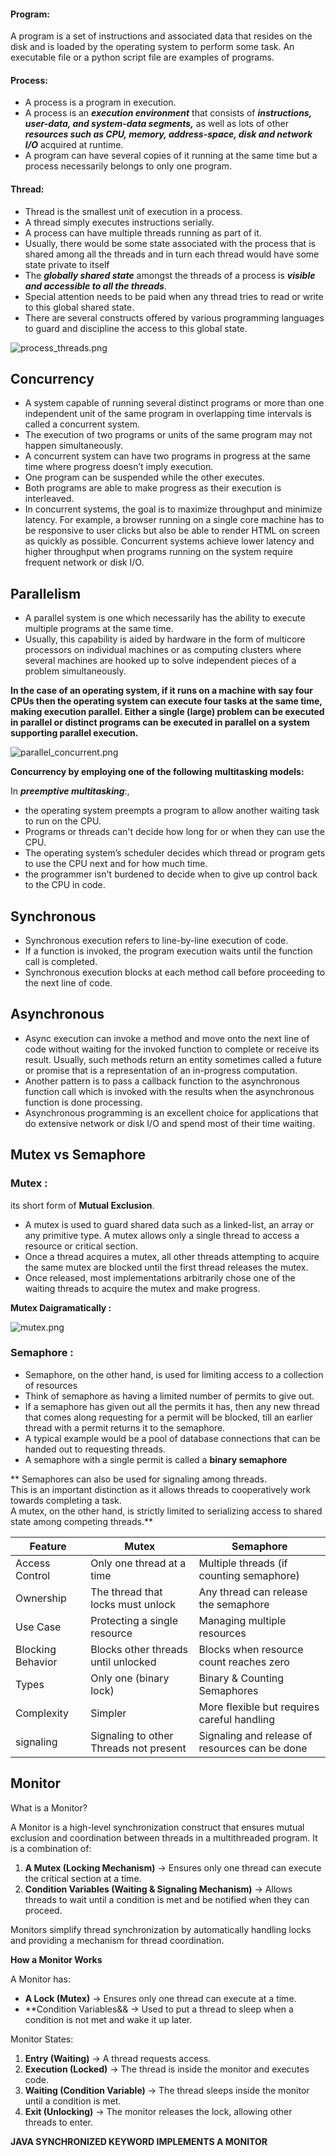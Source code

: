 
#### Program:
A program is a set of instructions and associated data that resides on the disk and is loaded by the operating system to perform some task. An executable file or a python script file are examples of programs.

#### Process:
* A process is a program in execution. 
* A process is an ***execution environment*** that consists of 
***instructions, user-data, and system-data segments,*** 
as well as lots of other ***resources such as CPU, memory, address-space, disk and network I/O***
acquired at runtime. </br>
* A program can have several copies of it running at the same time but 
a process necessarily belongs to only one program.

#### Thread:
* Thread is the smallest unit of execution in a process. 
* A thread simply executes instructions serially. 
* A process can have multiple threads running as part of it. 
* Usually, there would be some state associated with the process 
that is shared among all the threads 
and in turn each thread would have some state private to itself
* The ***globally shared state*** amongst the threads of a process is ***visible and accessible to all the threads***.
* Special attention needs to be paid when any thread tries to read or write to this global shared state.
* There are several constructs offered by various programming languages to guard and discipline the access to this global state.

![process_threads.png](process_threads.png)

## Concurrency
* A system capable of running several distinct programs or more than one independent unit of the same program in overlapping time intervals is called a concurrent system. 
* The execution of two programs or units of the same program may not happen simultaneously.
* A concurrent system can have two programs in progress at the same time where progress doesn’t imply execution. 
* One program can be suspended while the other executes. 
* Both programs are able to make progress as their execution is interleaved. 
* In concurrent systems, the goal is to maximize throughput and minimize latency. For example, a browser running on a single core machine has to be responsive to user clicks but also be able to render HTML on screen as quickly as possible. Concurrent systems achieve lower latency and higher throughput when programs running on the system require frequent network or disk I/O.

## Parallelism

* A parallel system is one which necessarily has the ability to execute multiple programs at the same time. 
* Usually, this capability is aided by hardware in the form of multicore processors on individual machines or as computing clusters where several machines are hooked up to solve independent pieces of a problem simultaneously. 

**In the case of an operating system, if it runs on a machine with say four CPUs then the operating system can execute four tasks at the same time, making execution parallel. Either a single (large) problem can be executed in parallel or distinct programs can be executed in parallel on a system supporting parallel execution.**

![parallel_concurrent.png](educative_parallel_concurrent.png)


**Concurrency by employing one of the following multitasking models:**

In ***preemptive multitasking***:, 
* the operating system preempts a program to allow another waiting task to run on the CPU. 
* Programs or threads can't decide how long for or when they can use the CPU. 
* The operating system’s scheduler decides which thread or program gets to use the CPU next and for how much time.
* the programmer isn't burdened to decide when to give up control back to the CPU in code.

## Synchronous

* Synchronous execution refers to line-by-line execution of code. 
* If a function is invoked, the program execution waits until the function call is completed. 
* Synchronous execution blocks at each method call before proceeding to the next line of code.

## Asynchronous

* Async execution can invoke a method and move onto the next line of code without waiting for the invoked function to complete or receive its result. Usually, such methods return an entity sometimes called a future or promise that is a representation of an in-progress computation.
* Another pattern is to pass a callback function to the asynchronous function call which is invoked with the results when the asynchronous function is done processing.
* Asynchronous programming is an excellent choice for applications that do extensive network or disk I/O and spend most of their time waiting.

## Mutex vs Semaphore

### Mutex :

its short form of **Mutual Exclusion**.
* A mutex is used to guard shared data such as a linked-list, an array or any primitive type. A mutex allows only a single thread to access a resource or critical section.
* Once a thread acquires a mutex, all other threads attempting to acquire the same mutex are blocked until the first thread releases the mutex. 
* Once released, most implementations arbitrarily chose one of the waiting threads to acquire the mutex and make progress.

**Mutex Daigramatically :**

![mutex.png](mutex.png)

### Semaphore :

* Semaphore, on the other hand, is used for limiting access to a collection of resources
* Think of semaphore as having a limited number of permits to give out. 
* If a semaphore has given out all the permits it has, then any new thread that comes along requesting for a permit will be blocked, till an earlier thread with a permit returns it to the semaphore. 
* A typical example would be a pool of database connections that can be handed out to requesting threads.
* A semaphore with a single permit is called a **binary semaphore** 

** Semaphores can also be used for signaling among threads. </br>
This is an important distinction as it allows threads to cooperatively work towards completing a task. </br>
A mutex, on the other hand, is strictly limited to serializing access to shared state among competing threads.**


|Feature |Mutex |Semaphore
|---|---|---|
|Access Control|Only one thread at a time|Multiple threads (if counting semaphore)|
|Ownership|The thread that locks must unlock|Any thread can release the semaphore|
|Use Case|Protecting a single resource|Managing multiple resources|
|Blocking Behavior|Blocks other threads until unlocked|Blocks when resource count reaches zero|
|Types|Only one (binary lock)|Binary & Counting Semaphores|
|Complexity|Simpler|More flexible but requires careful handling|
|signaling|Signaling to other Threads not present|Signaling and release of resources can be done|



## Monitor

What is a Monitor?

A Monitor is a high-level synchronization construct that ensures mutual exclusion and coordination between threads in a multithreaded program. It is a combination of:</br>
1.	**A Mutex (Locking Mechanism)** → Ensures only one thread can execute the critical section at a time.
2.	**Condition Variables (Waiting & Signaling Mechanism)** → Allows threads to wait until a condition is met and be notified when they can proceed.

Monitors simplify thread synchronization by automatically handling locks and providing a mechanism for thread coordination.

**How a Monitor Works**

A Monitor has: </br>
* **A Lock (Mutex)** → Ensures only one thread can execute at a time.
* **Condition Variables&& → Used to put a thread to sleep when a condition is not met and wake it up later.

Monitor States:
1.	**Entry (Waiting)** → A thread requests access.
2.	**Execution (Locked)** → The thread is inside the monitor and executes code.
3.	**Waiting (Condition Variable)** → The thread sleeps inside the monitor until a condition is met.
4.	**Exit (Unlocking)** → The monitor releases the lock, allowing other threads to enter.

**JAVA SYNCHRONIZED KEYWORD IMPLEMENTS A MONITOR**



